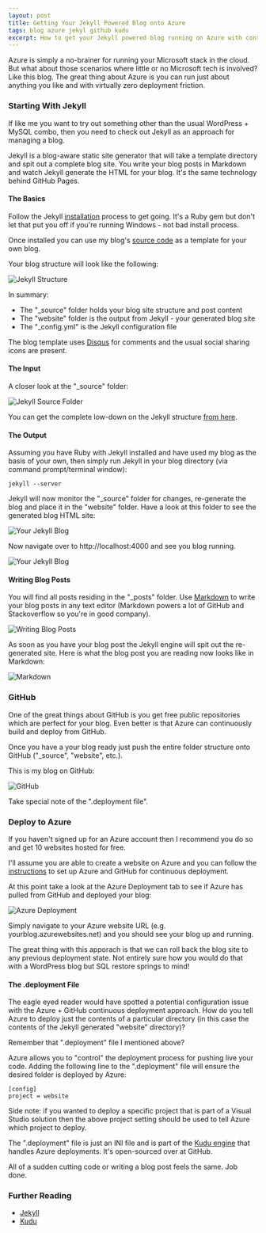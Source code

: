 ```yaml
---
layout: post
title: Getting Your Jekyll Powered Blog onto Azure
tags: blog azure jekyl github kudu
excerpt: How to get your Jekyll powered blog running on Azure with continuous deployment from GitHub.
---
```

Azure is simply a no-brainer for running your Microsoft stack in the cloud. But what about those scenarios where little or no Microsoft tech is involved? Like this blog. The great thing about Azure is you can run just about anything you like and with virtually zero deployment friction.

### Starting With Jekyll

If like me you want to try out something other than the usual WordPress + MySQL combo, then you need to check out Jekyll as an approach for managing a blog.

Jekyll is a blog-aware static site generator that will take a template directory and spit out a complete blog site. You write your blog posts in Markdown and watch Jekyll generate the HTML for your blog. It's the same technology behind GitHub Pages.

#### The Basics

Follow the Jekyll [installation](http://jekyllrb.com) process to get going. It's a Ruby gem but don't let that put you off if you're running Windows - not bad install process.

Once installed you can use my blog's [source code](https://github.com/HarveyKandola/collectivematters) as a template for your own blog.

Your blog structure will look like the following:

![Jekyll Structure](/images/azureblog-dir1.jpg "Jekyll Structure")

In summary:

* The "\_source" folder holds your blog site structure and post content
* The "website" folder is the output from Jekyll - your generated blog site
* The "\_config.yml" is the Jekyll configuration file

The blog template uses [Disqus](http://disqus.com) for comments and the usual social sharing icons are present.

#### The Input

A closer look at the "\_source" folder:

![Jekyll Source Folder](/images/azureblog-dir2.jpg "Jekyll Source Folder")

You can get the complete low-down on the Jekyll structure [from here](https://github.com/mojombo/jekyll/wiki/Usage).

#### The Output

Assuming you have Ruby with Jekyll installed and have used my blog as the basis of your own, then simply run Jekyll in your blog directory (via command prompt/terminal window):

    jekyll --server

Jekyll will now monitor the "\_source" folder for changes, re-generate the blog and place it in the "website" folder. Have a look at this folder to see the generated blog HTML site:

![Your Jekyll Blog](/images/azureblog-dir3.jpg "Your Jekyll Blog")

Now navigate over to http://localhost:4000 and see you blog running.

![Your Jekyll Blog](/images/azureblog-preview.jpg "Your Jekyll Blog")

#### Writing Blog Posts

You will find all posts residing in the "\_posts" folder. Use [Markdown](http://daringfireball.net/projects/markdown/syntax) to write your blog posts in any text editor (Markdown powers a lot of GitHub and Stackoverflow so you're in good company).

![Writing Blog Posts](/images/azureblog-dir4.jpg "Writing Blog Posts")

As soon as you have your blog post the Jekyll engine will spit out the re-generated site. Here is what the blog post you are reading now looks like in Markdown:

![Markdown](/images/azureblog-markdown.jpg "Markdown")

### GitHub

One of the great things about GitHub is you get free public repositories which are perfect for your blog. Even better is that Azure can continuously build and deploy from GitHub.

Once you have a your blog ready just push the entire folder structure onto GitHub ("\_source", "website", etc.).

This is my blog on GitHub:

![GitHub](/images/azureblog-github.jpg "GitHub")

Take special note of the ".deployment file".

### Deploy to Azure

If you haven't signed up for an Azure account then I recommend you do so and get 10 websites hosted for free.

I'll assume you are able to create a website on Azure and you can follow the [instructions](http://www.windowsazure.com/en-us/develop/net/common-tasks/publishing-with-git/#header-3) to set up Azure and GitHub for continuous deployment.

At this point take a look at the Azure Deployment tab to see if Azure has pulled from GitHub and deployed your blog:

![Azure Deployment](/images/azureblog-azure1.jpg "Azure Deployment")

Simply navigate to your Azure website URL (e.g. yourblog.azurewebsites.net) and you should see your blog up and running.

The great thing with this apporach is that we can roll back the blog site to any previous deployment state. Not entirely sure how you would do that with a WordPress blog but SQL restore springs to mind!

#### The .deployment File

The eagle eyed reader would have spotted a potential configuration issue with the Azure + GitHub continuous deployment approach. How do you tell Azure to deploy just the contents of a particular directory (in this case the contents of the Jekyll generated "website" directory)?

Remember that ".deployment" file I mentioned above?

Azure allows you to "control" the deployment process for pushing live your code. Adding the following line to the ".deployment" file will ensure the desired folder is deployed by Azure:

    [config]
    project = website

Side note: if you wanted to deploy a specific project that is part of a Visual Studio solution then the above project setting should be used to tell Azure which project to deploy.

The ".deployment" file is just an INI file and is part of the [Kudu engine](https://github.com/projectkudu/kudu) that handles Azure deployments. It's open-sourced over at GitHub.

All of a sudden cutting code or writing a blog post feels the same. Job done.

### Further Reading

* [Jekyll](https://github.com/mojombo/jekyll)
* [Kudu](https://github.com/projectkudu/kudu)
